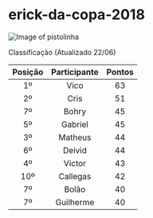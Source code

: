 # erick-da-copa-2018

![Image of pistolinha](https://mhmcdn.ynvolve.net/?w=750&h=450&quality=100&clipping=landscape&url=//manualdohomemmoderno.com.br/files/2018/06/canarinho-pistola-2.jpg&hash=7f6edc49001a3e9253b2fadda408e1719063b87e87407c32ed88525aca2c8318)

Classificação (Atualizado 22/06)

| Posição | Participante | Pontos | 
| :----: | :----: | :----: | 
| 1º | Vico | 63 |
| 2º | Cris | 51 |
| 7º | Bohry | 45 |
| 5º | Gabriel | 45 |
| 3º | Matheus | 44 |
| 6º | Deivid | 44 |
| 4º | Victor | 43 |
| 10º | Callegas | 42 |
| 7º | Bolão | 40 |
| 7º | Guilherme | 40 |






